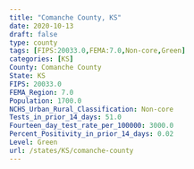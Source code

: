 ```yaml
---
title: "Comanche County, KS"
date: 2020-10-13
draft: false
type: county
tags: [FIPS:20033.0,FEMA:7.0,Non-core,Green]
categories: [KS]
County: Comanche County
State: KS
FIPS: 20033.0
FEMA_Region: 7.0
Population: 1700.0
NCHS_Urban_Rural_Classification: Non-core
Tests_in_prior_14_days: 51.0
Fourteen_day_test_rate_per_100000: 3000.0
Percent_Positivity_in_prior_14_days: 0.02
Level: Green
url: /states/KS/comanche-county
---
```



